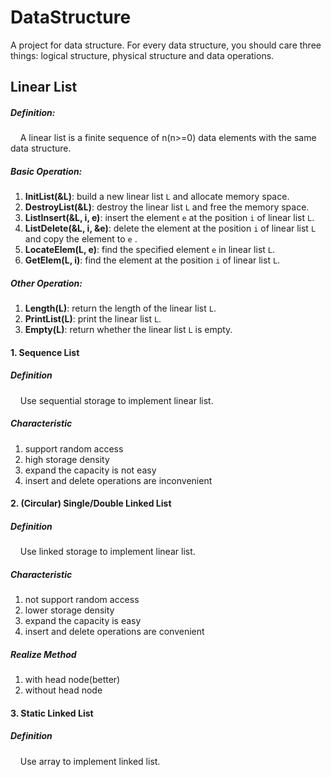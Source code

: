 # DataStructure
A project for data structure.
For every data structure, you should care three things: logical structure, physical structure and data operations.

## Linear List
##### Definition: 
&nbsp;&nbsp;&nbsp;&nbsp;A linear list is a finite sequence of n(n>=0) data elements with the same data structure.

##### Basic Operation:
1. **InitList(&L)**: build a new linear list `L` and allocate memory space. 
2. **DestroyList(&L)**: destroy the linear list `L` and free the memory space.
3. **ListInsert(&L, i, e)**: insert the element `e` at the position `i` of linear list `L`.
4. **ListDelete(&L, i, &e)**: delete the element at the position `i` of linear list `L` and copy the element to `e` .
5. **LocateElem(L, e)**: find the specified element `e` in linear list `L`.
6. **GetElem(L, i)**: find the element at the position `i` of linear list `L`.

##### Other Operation:
1. **Length(L)**: return the length of the linear list `L`.
2. **PrintList(L)**: print the linear list `L`.
3. **Empty(L)**: return whether the linear list `L` is empty.

#### 1. Sequence List
##### Definition
&nbsp;&nbsp;&nbsp;&nbsp;Use sequential storage to implement linear list.
##### Characteristic
1. support random access
2. high storage density
3. expand the capacity is not easy
4. insert and delete operations are inconvenient

#### 2. (Circular) Single/Double Linked List
##### Definition
&nbsp;&nbsp;&nbsp;&nbsp;Use linked storage to implement linear list.
##### Characteristic
1. not support random access
2. lower storage density
3. expand the capacity is easy
4. insert and delete operations are convenient
##### Realize Method
1. with head node(better)
2. without head node

#### 3. Static Linked List
##### Definition
&nbsp;&nbsp;&nbsp;&nbsp;Use array to implement linked list.

